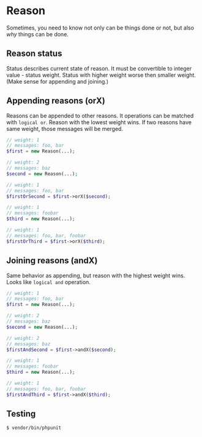 # Reason

Sometimes, you need to know not only can be things done or not,
but also _why_ things can be done.

## Reason status

Status describes current state of reason. It must be convertible to integer value -
status weight. Status with higher weight worse then smaller weight. 
(Make sense for appending and joining.)

## Appending reasons (orX)

Reasons can be appended to other reasons. It operations can be matched with `logical or`.
Reason with the lowest weight wins. If two reasons have same weight, those messages
will be merged.

```php
// weight: 1
// messages: foo, bar
$first = new Reason(...);

// weight: 2
// messages: baz
$second = new Reason(...);

// weight: 1
// messages: foo, bar
$firstOrSecond = $first->orX($second);

// weight: 1
// messages: foobar
$third = new Reason(...);

// weight: 1
// messages: foo, bar, foobar
$firstOrThird = $first->orX($third);
```

## Joining reasons (andX)

Same behavior as appending, but reason with the highest weight wins.
Looks like `logical and` operation.

```php
// weight: 1
// messages: foo, bar
$first = new Reason(...);

// weight: 2
// messages: baz
$second = new Reason(...);

// weight: 2
// messages: baz
$firstAndSecond = $first->andX($second);

// weight: 1
// messages: foobar
$third = new Reason(...);

// weight: 1
// messages: foo, bar, foobar
$firstAndThird = $first->andX($third);
```

## Testing

```
$ vendor/bin/phpunit
```